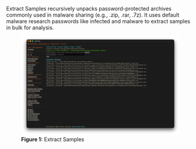 Extract Samples recursively unpacks password-protected archives commonly used in malware sharing (e.g., .zip, .rar, .7z). It uses default malware research passwords like infected and malware to extract samples in bulk for analysis.

<figure>
  <img src="/images/extractsamples.png" alt="Extract Samples">
  <figcaption><strong>Figure 1:</strong> Extract Samples</figcaption>
</figure>